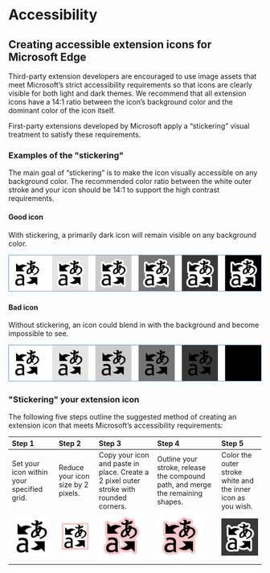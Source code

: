 # Accessibility


## Creating accessible extension icons for Microsoft Edge

Third-party extension developers are encouraged to use image assets that meet Microsoft’s strict accessibility requirements so that icons are clearly visible for both light and dark themes. We recommend that all extension icons have a 14:1 ratio between the icon’s background color and the dominant color of the icon itself.


First-party extensions developed by Microsoft apply a “stickering” visual treatment to satisfy these requirements.

### Examples of the "stickering"

The main goal of “stickering” is to make the icon visually accessible on any background color. The recommended color ratio between the white outer stroke and your icon should be 14:1 to support the high contrast requirements.

#### Good icon
With stickering, a primarily dark icon will remain visible on any background color.


![image of icon being visible on any background color](../../media/accessibility-light-to-dark-good.png)

#### Bad icon
Without stickering, an icon could blend in with the background and become impossible to see.


![image of icon blending into black background](../../media/accessibility-light-to-dark-bad.png)

### "Stickering" your extension icon

The following five steps outline the suggested method of creating an extension icon that meets Microsoft’s accessibility requirements:

Step 1 | Step 2 | Step 3 | Step 4 | Step 5
:---- | :----- | :------ | :------ | :------
Set your icon within your specified grid.	| Reduce your icon size by 2 pixels. | Copy your icon and paste in place. Create a 2 pixel outer stroke with rounded corners. | Outline your stroke, release the compound path, and merge the remaining shapes.	| Color the outer stroke white and the inner icon as you wish.
![step1](../../media/accessibility-step1.png) |![step2](../../media/accessibility-step2.png) | ![step3](../../media/accessibility-step3.png) | ![step4](../../media/accessibility-step4.png) | ![step5](../../media/accessibility-step5.png)
